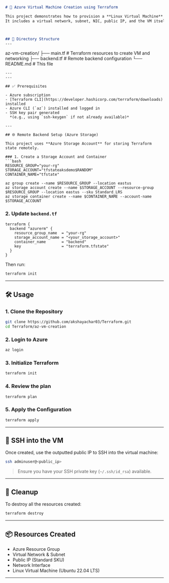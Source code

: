 
```md
# 🚀 Azure Virtual Machine Creation using Terraform

This project demonstrates how to provision a **Linux Virtual Machine** on Microsoft Azure using **Terraform**.  
It includes a virtual network, subnet, NIC, public IP, and the VM itself. It also uses **Azure Storage Account** as a remote backend to store the Terraform state.



## 📁 Directory Structure
---
```
az-vm-creation/
├── main.tf             # Terraform resources to create VM and networking
├── backend.tf          # Remote backend configuration
└── README.md           # This file
````
---
---

## ✅ Prerequisites

- Azure subscription
- [Terraform CLI](https://developer.hashicorp.com/terraform/downloads) installed
- Azure CLI (`az`) installed and logged in
- SSH key pair generated  
  *(e.g., using `ssh-keygen` if not already available)*

---

## 🌐 Remote Backend Setup (Azure Storage)

This project uses **Azure Storage Account** for storing Terraform state remotely.

### 1. Create a Storage Account and Container
```bash
RESOURCE_GROUP="your-rg"
STORAGE_ACCOUNT="tfstateaksdemo$RANDOM"
CONTAINER_NAME="tfstate"

az group create --name $RESOURCE_GROUP --location eastus
az storage account create --name $STORAGE_ACCOUNT --resource-group $RESOURCE_GROUP --location eastus --sku Standard_LRS
az storage container create --name $CONTAINER_NAME --account-name $STORAGE_ACCOUNT
````

### 2. Update `backend.tf`

```hcl
terraform {
  backend "azurerm" {
    resource_group_name  = "your-rg"
    storage_account_name = "<your_storage_account>"
    container_name       = "backend"
    key                  = "terraform.tfstate"
  }
}
```

Then run:

```bash
terraform init
```

---

## 🛠️ Usage

### 1. Clone the Repository

```bash
git clone https://github.com/akshayachar03/Terraform.git
cd Terraform/az-vm-creation
```

### 2. Login to Azure

```bash
az login
```

### 3. Initialize Terraform

```bash
terraform init
```

### 4. Review the plan

```bash
terraform plan
```

### 5. Apply the Configuration

```bash
terraform apply
```

---

## 🔐 SSH into the VM

Once created, use the outputted public IP to SSH into the virtual machine:

```bash
ssh adminuser@<public_ip>
```

> Ensure you have your SSH private key (`~/.ssh/id_rsa`) available.

---

## 🧹 Cleanup

To destroy all the resources created:

```bash
terraform destroy
```

---

## 📦 Resources Created

* Azure Resource Group
* Virtual Network & Subnet
* Public IP (Standard SKU)
* Network Interface
* Linux Virtual Machine (Ubuntu 22.04 LTS)

---
